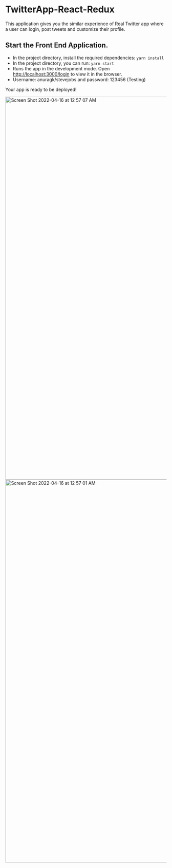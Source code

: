# TwitterApp-React-Redux
This application gives you the similar experience of Real Twitter app where a user can login, post tweets and customize their profile.

## Start the Front End Application.

* In the project directory, install the required dependencies: `yarn install`
* In the project directory, you can run: `yarn start`
* Runs the app in the development mode. Open [http://localhost:3000/login](http://localhost:3000/login) to view it in the browser.
* Username: anuragk/stevejobs and password: 123456 (Testing)

Your app is ready to be deployed!

<img width="1193" alt="Screen Shot 2022-04-16 at 12 57 07 AM" src="https://user-images.githubusercontent.com/97899907/163682080-5ddd281d-7136-4406-b17b-5b7e09088d29.png">
<img width="1193" alt="Screen Shot 2022-04-16 at 12 57 01 AM" src="https://user-images.githubusercontent.com/97899907/163682093-b0e1faf5-2b6a-4a80-889b-777fa4e75c0d.png">
